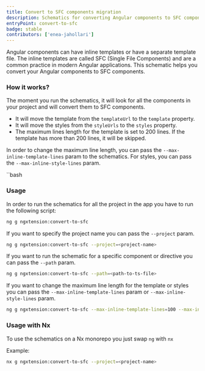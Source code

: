 ```yaml
---
title: Convert to SFC components migration
description: Schematics for converting Angular components to SFC components
entryPoint: convert-to-sfc
badge: stable
contributors: ['enea-jahollari']
---
```


Angular components can have inline templates or have a separate template file. The inline templates are called SFC (Single File Components) and are a common practice in modern Angular applications.
This schematic helps you convert your Angular components to SFC components.

### How it works?

The moment you run the schematics, it will look for all the components in your project and will convert them to SFC components.

- It will move the template from the `templateUrl` to the `template` property.
- It will move the styles from the `styleUrls` to the `styles` property.
- The maximum lines length for the template is set to 200 lines. If the template has more than 200 lines, it will be skipped.

In order to change the maximum line length, you can pass the `--max-inline-template-lines` param to the schematics. For styles, you can pass the `--max-inline-style-lines` param.

``bash

### Usage

In order to run the schematics for all the project in the app you have to run the following script:

```bash
ng g ngxtension:convert-to-sfc
```

If you want to specify the project name you can pass the `--project` param.

```bash
ng g ngxtension:convert-to-sfc --project=<project-name>
```

If you want to run the schematic for a specific component or directive you can pass the `--path` param.

```bash
ng g ngxtension:convert-to-sfc --path=<path-to-ts-file>
```

If you want to change the maximum line length for the template or styles you can pass the `--max-inline-template-lines` param or `--max-inline-style-lines` param.

```bash
ng g ngxtension:convert-to-sfc --max-inline-template-lines=100 --max-inline-style-lines=100
```

### Usage with Nx

To use the schematics on a Nx monorepo you just swap `ng` with `nx`

Example:

```bash
nx g ngxtension:convert-to-sfc --project=<project-name>
```
